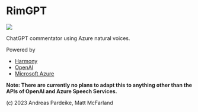 # RimGPT

<img src="https://github.com/pardeike/RimGPT/raw/master/About/Preview.png"/>

ChatGPT commentator using Azure natural voices.

Powered by
- [Harmony](https://github.com/pardeike/Harmony)
- [OpenAI](https://openai.com)
- [Microsoft Azure](https://azure.microsoft.com)

**Note: There are currently no plans to adapt this to anything other than the APIs of OpenAI and Azure Speech Services.**

(c) 2023 Andreas Pardeike, Matt McFarland
